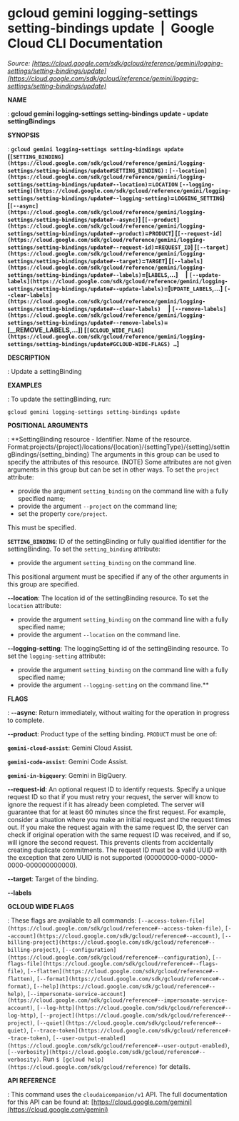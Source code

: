 # gcloud gemini logging-settings setting-bindings update  |  Google Cloud CLI Documentation

*Source: [https://cloud.google.com/sdk/gcloud/reference/gemini/logging-settings/setting-bindings/update](https://cloud.google.com/sdk/gcloud/reference/gemini/logging-settings/setting-bindings/update)*

**NAME**

: **gcloud gemini logging-settings setting-bindings update - update settingBindings**

**SYNOPSIS**

: **`gcloud gemini logging-settings setting-bindings update` (`[SETTING_BINDING](https://cloud.google.com/sdk/gcloud/reference/gemini/logging-settings/setting-bindings/update#SETTING_BINDING)` : `[--location](https://cloud.google.com/sdk/gcloud/reference/gemini/logging-settings/setting-bindings/update#--location)`=`LOCATION` `[--logging-setting](https://cloud.google.com/sdk/gcloud/reference/gemini/logging-settings/setting-bindings/update#--logging-setting)`=`LOGGING_SETTING`) [`[--async](https://cloud.google.com/sdk/gcloud/reference/gemini/logging-settings/setting-bindings/update#--async)`] [`[--product](https://cloud.google.com/sdk/gcloud/reference/gemini/logging-settings/setting-bindings/update#--product)`=`PRODUCT`] [`[--request-id](https://cloud.google.com/sdk/gcloud/reference/gemini/logging-settings/setting-bindings/update#--request-id)`=`REQUEST_ID`] [`[--target](https://cloud.google.com/sdk/gcloud/reference/gemini/logging-settings/setting-bindings/update#--target)`=`TARGET`] [`[--labels](https://cloud.google.com/sdk/gcloud/reference/gemini/logging-settings/setting-bindings/update#--labels)`=[`LABELS`,…]     | `[--update-labels](https://cloud.google.com/sdk/gcloud/reference/gemini/logging-settings/setting-bindings/update#--update-labels)`=[`UPDATE_LABELS`,…] `[--clear-labels](https://cloud.google.com/sdk/gcloud/reference/gemini/logging-settings/setting-bindings/update#--clear-labels)`     | `[--remove-labels](https://cloud.google.com/sdk/gcloud/reference/gemini/logging-settings/setting-bindings/update#--remove-labels)`=[__REMOVE_LABELS,…]] [`[GCLOUD_WIDE_FLAG](https://cloud.google.com/sdk/gcloud/reference/gemini/logging-settings/setting-bindings/update#GCLOUD-WIDE-FLAGS) …`]**

**DESCRIPTION**

: Update a settingBinding

**EXAMPLES**

: To update the settingBinding, run:

```
gcloud gemini logging-settings setting-bindings update
```

**POSITIONAL ARGUMENTS**

: **SettingBinding resource - Identifier. Name of the resource.
Format:projects/{project}/locations/{location}/{settingType}/{setting}/settingBindings/{setting_binding}
The arguments in this group can be used to specify the attributes of this
resource. (NOTE) Some attributes are not given arguments in this group but can
be set in other ways.
To set the `project` attribute:

- provide the argument `setting_binding` on the command line with a
fully specified name;
- provide the argument `--project` on the command line;
- set the property `core/project`.

This must be specified.

**`SETTING_BINDING`**:
ID of the settingBinding or fully qualified identifier for the settingBinding.
To set the `setting_binding` attribute:

- provide the argument `setting_binding` on the command line.

This positional argument must be specified if any of the other arguments in this
group are specified.

**--location**:
The location id of the settingBinding resource.
To set the `location` attribute:

- provide the argument `setting_binding` on the command line with a
fully specified name;
- provide the argument `--location` on the command line.

**--logging-setting**:
The loggingSetting id of the settingBinding resource.
To set the `logging-setting` attribute:

- provide the argument `setting_binding` on the command line with a
fully specified name;
- provide the argument `--logging-setting` on the command line.**

**FLAGS**

: **--async**:
Return immediately, without waiting for the operation in progress to complete.

**--product**:
Product type of the setting binding. `PRODUCT` must be one
of:

**`gemini-cloud-assist`**:
Gemini Cloud Assist.

**`gemini-code-assist`**:
Gemini Code Assist.

**`gemini-in-bigquery`**:
Gemini in BigQuery.

**--request-id**:
An optional request ID to identify requests. Specify a unique request ID so that
if you must retry your request, the server will know to ignore the request if it
has already been completed. The server will guarantee that for at least 60
minutes since the first request.
For example, consider a situation where you make an initial request and the
request times out. If you make the request again with the same request ID, the
server can check if original operation with the same request ID was received,
and if so, will ignore the second request. This prevents clients from
accidentally creating duplicate commitments.
The request ID must be a valid UUID with the exception that zero UUID is not
supported (00000000-0000-0000-0000-000000000000).

**--target**:
Target of the binding.

**--labels**

**GCLOUD WIDE FLAGS**

: These flags are available to all commands: `[--access-token-file](https://cloud.google.com/sdk/gcloud/reference#--access-token-file)`,
`[--account](https://cloud.google.com/sdk/gcloud/reference#--account)`, `[--billing-project](https://cloud.google.com/sdk/gcloud/reference#--billing-project)`,
`[--configuration](https://cloud.google.com/sdk/gcloud/reference#--configuration)`,
`[--flags-file](https://cloud.google.com/sdk/gcloud/reference#--flags-file)`,
`[--flatten](https://cloud.google.com/sdk/gcloud/reference#--flatten)`, `[--format](https://cloud.google.com/sdk/gcloud/reference#--format)`, `[--help](https://cloud.google.com/sdk/gcloud/reference#--help)`, `[--impersonate-service-account](https://cloud.google.com/sdk/gcloud/reference#--impersonate-service-account)`,
`[--log-http](https://cloud.google.com/sdk/gcloud/reference#--log-http)`,
`[--project](https://cloud.google.com/sdk/gcloud/reference#--project)`, `[--quiet](https://cloud.google.com/sdk/gcloud/reference#--quiet)`, `[--trace-token](https://cloud.google.com/sdk/gcloud/reference#--trace-token)`, `[--user-output-enabled](https://cloud.google.com/sdk/gcloud/reference#--user-output-enabled)`,
`[--verbosity](https://cloud.google.com/sdk/gcloud/reference#--verbosity)`.
Run `$ [gcloud help](https://cloud.google.com/sdk/gcloud/reference)` for details.

**API REFERENCE**

: This command uses the `cloudaicompanion/v1` API. The full
documentation for this API can be found at: [https://cloud.google.com/gemini](https://cloud.google.com/gemini)